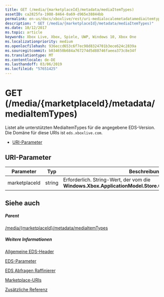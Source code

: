 ```yaml
---
title: GET (/media/{marketplaceId}/metadata/mediaItemTypes)
assetID: ca2825fa-1988-8464-0a69-d965e38844bb
permalink: en-us/docs/xboxlive/rest/uri-medialocalemetadatamediaitemtypesget.html
description: " GET (/media/{marketplaceId}/metadata/mediaItemTypes)"
ms.date: 10/12/2017
ms.topic: article
keywords: Xbox Live, Xbox, Spiele, UWP, Windows 10, Xbox One
ms.localizationpriority: medium
ms.openlocfilehash: 936eccd653c6f7ec98d8324701b3ece624c2839a
ms.sourcegitcommit: b034650b684a767274d5d88746faeea373c8e34f
ms.translationtype: MT
ms.contentlocale: de-DE
ms.lasthandoff: 03/06/2019
ms.locfileid: "57651425"
---
```

# <a name="get-mediamarketplaceidmetadatamediaitemtypes"></a>GET (/media/{marketplaceId}/metadata/mediaItemTypes)
Listet alle unterstützten MediaItemTypes für die angegebene EDS-Version. Die Domäne für diese URIs ist `eds.xboxlive.com`.
 
  * [URI-Parameter](#ID4EV)
 
<a id="ID4EV"></a>

 
## <a name="uri-parameters"></a>URI-Parameter
 
| Parameter| Typ| Beschreibung| 
| --- | --- | --- | 
| marketplaceId| string| Erforderlich. String-Wert, der vom die <b>Windows.Xbox.ApplicationModel.Store.Configuration.MarketplaceId</b>.| 
  
<a id="ID4EAB"></a>

 
## <a name="see-also"></a>Siehe auch
 
<a id="ID4ECB"></a>

 
##### <a name="parent"></a>Parent 

[/media/{marketplaceId}/metadata/mediaItemTypes](uri-medialocalemetadatamediaitemtypes.md)

  
<a id="ID4EMB"></a>

 
##### <a name="further-information"></a>Weitere Informationen 

[Allgemeine EDS-Header](../../additional/edscommonheaders.md)

 [EDS-Parameter](../../additional/edsparameters.md)

 [EDS Abfragen Raffinierer](../../additional/edsqueryrefiners.md)

 [Marketplace-URIs](atoc-reference-marketplace.md)

 [Zusätzliche Referenz](../../additional/atoc-xboxlivews-reference-additional.md)

   
